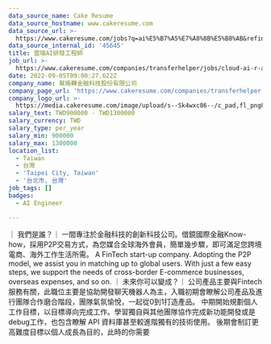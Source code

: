 ```yaml
---
data_source_name: Cake Resume
data_source_hostname: www.cakeresume.com
data_source_url: >-
  https://www.cakeresume.com/jobs?q=ai%E5%B7%A5%E7%A8%8B%E5%B8%AB&refinementList%5Blang_[…]y_type%5D=per_year&range%5Bsalary_range%5D%5Bmin%5D=1000000
data_source_internal_id: '45645'
title: 雲端AI研發工程師
job_url: >-
  https://www.cakeresume.com/companies/transferhelper/jobs/cloud-ai-r-amp-d-engineer
date: 2022-09-05T09:00:27.622Z
company_name: 幫帳轉金融科技股份有限公司
company_page_url: 'https://www.cakeresume.com/companies/transferhelper'
company_logo_url: >-
  https://media.cakeresume.com/image/upload/s--Sk4wxc86--/c_pad,fl_png8,h_200,w_200/v1567761594/nggomjbv3z1cjnqdwhml.png
salary_text: TWD900000 - TWD1300000
salary_currency: TWD
salary_type: per_year
salary_min: 900000
salary_max: 1300000
location_list:
  - Taiwan
  - 台灣
  - 'Taipei City, Taiwan'
  - '台北市, 台灣'
job_tags: []
badges:
  - AI Engineer

---
```


｜ 我們是誰？｜ 一間專注於金融科技的創新科技公司。借鏡國際金融Know-how，採用P2P交易方式，為您媒合全球海外會員，簡單幾步驟，即可滿足您跨境電商、海外工作生活所需。 A FinTech start-up company. Adopting the P2P model, we assist you in matching up to global users. With just a few easy steps, we support the needs of cross-border E-commerce businesses, overseas expenses, and so on. ｜ 未來你可以變成？｜ 公司產品主要與Fintech 服務有關，此職位主要是協助開發聊天機器人為主，入職初期會瞭解公司產品及進行團隊合作磨合階段，團隊氣氛愉悅，一起從0到1打造產品。 中期開始規劃個人工作目標，以目標導向完成工作。學習獨自與其他團隊協作完成新功能開發或是debug工作，也包含瞭解 API 資料庫甚至較進階獨有的技術使用。 後期會制訂更高難度目標以個人成長為目的，此時的你需要